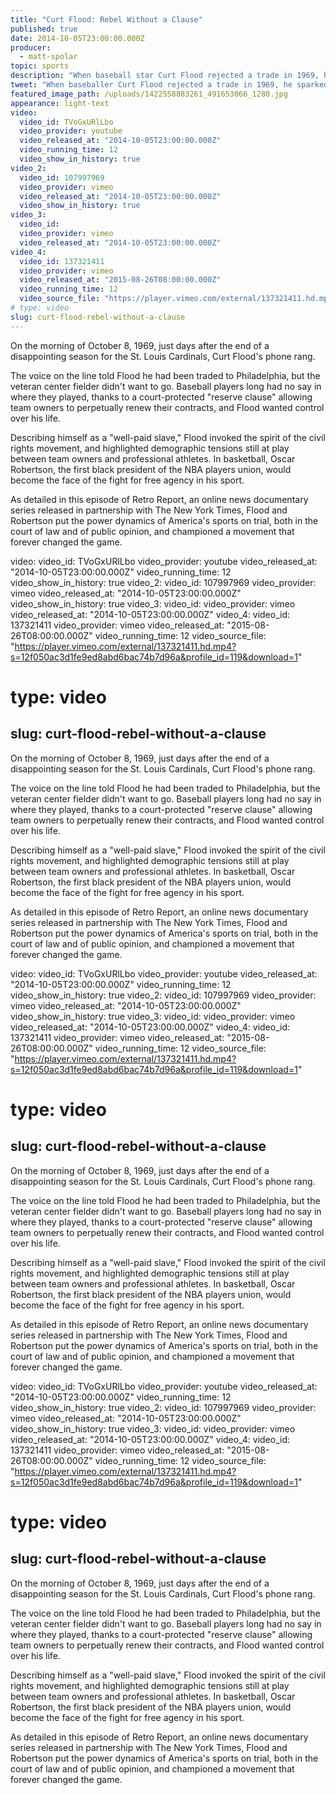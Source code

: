 ```yaml
---
title: "Curt Flood: Rebel Without a Clause"
published: true
date: 2014-10-05T23:00:00.000Z
producer:
  - matt-spolar
topic: sports
description: "When baseball star Curt Flood rejected a trade in 1969, he challenged America's pastime and helped spark a revolution that rippled beyond the game. This newly updated Retro Report documentary explores free agency in the age of LeBron James and DeAndre Jordan."
tweet: "When baseballer Curt Flood rejected a trade in 1969, he sparked a movement beyond the game."
featured_image_path: /uploads/1422558883261_491653066_1280.jpg
appearance: light-text
video:
  video_id: TVoGxURlLbo
  video_provider: youtube
  video_released_at: "2014-10-05T23:00:00.000Z"
  video_running_time: 12
  video_show_in_history: true
video_2:
  video_id: 107997969
  video_provider: vimeo
  video_released_at: "2014-10-05T23:00:00.000Z"
  video_show_in_history: true
video_3:
  video_id:
  video_provider: vimeo
  video_released_at: "2014-10-05T23:00:00.000Z"
video_4:
  video_id: 137321411
  video_provider: vimeo
  video_released_at: "2015-08-26T08:00:00.000Z"
  video_running_time: 12
  video_source_file: "https://player.vimeo.com/external/137321411.hd.mp4?s=12f050ac3d1fe9ed8abd6bac74b7d96a&profile_id=119&download=1"
# type: video
slug: curt-flood-rebel-without-a-clause
---
```


On the morning of October 8, 1969, just days after the end of a disappointing season for the St. Louis Cardinals, Curt Flood's phone rang.

The voice on the line told Flood he had been traded to Philadelphia, but the veteran center fielder didn't want to go. Baseball players long had no say in where they played, thanks to a court-protected "reserve clause" allowing team owners to perpetually renew their contracts, and Flood wanted control over his life.

Describing himself as a "well-paid slave," Flood invoked the spirit of the civil rights movement, and highlighted demographic tensions still at play between team owners and professional athletes. In basketball, Oscar Robertson, the first black president of the NBA players union, would become the face of the fight for free agency in his sport.

As detailed in this episode of Retro Report, an online news documentary series released in partnership with The New York Times, Flood and Robertson put the power dynamics of America's sports on trial, both in the court of law and of public opinion, and championed a movement that forever changed the game.

video:
  video_id: TVoGxURlLbo
  video_provider: youtube
  video_released_at: "2014-10-05T23:00:00.000Z"
  video_running_time: 12
  video_show_in_history: true
video_2:
  video_id: 107997969
  video_provider: vimeo
  video_released_at: "2014-10-05T23:00:00.000Z"
  video_show_in_history: true
video_3:
  video_id:
  video_provider: vimeo
  video_released_at: "2014-10-05T23:00:00.000Z"
video_4:
  video_id: 137321411
  video_provider: vimeo
  video_released_at: "2015-08-26T08:00:00.000Z"
  video_running_time: 12
  video_source_file: "https://player.vimeo.com/external/137321411.hd.mp4?s=12f050ac3d1fe9ed8abd6bac74b7d96a&profile_id=119&download=1"
# type: video
slug: curt-flood-rebel-without-a-clause
---

On the morning of October 8, 1969, just days after the end of a disappointing season for the St. Louis Cardinals, Curt Flood's phone rang.

The voice on the line told Flood he had been traded to Philadelphia, but the veteran center fielder didn't want to go. Baseball players long had no say in where they played, thanks to a court-protected "reserve clause" allowing team owners to perpetually renew their contracts, and Flood wanted control over his life.

Describing himself as a "well-paid slave," Flood invoked the spirit of the civil rights movement, and highlighted demographic tensions still at play between team owners and professional athletes. In basketball, Oscar Robertson, the first black president of the NBA players union, would become the face of the fight for free agency in his sport.

As detailed in this episode of Retro Report, an online news documentary series released in partnership with The New York Times, Flood and Robertson put the power dynamics of America's sports on trial, both in the court of law and of public opinion, and championed a movement that forever changed the game.

video:
  video_id: TVoGxURlLbo
  video_provider: youtube
  video_released_at: "2014-10-05T23:00:00.000Z"
  video_running_time: 12
  video_show_in_history: true
video_2:
  video_id: 107997969
  video_provider: vimeo
  video_released_at: "2014-10-05T23:00:00.000Z"
  video_show_in_history: true
video_3:
  video_id:
  video_provider: vimeo
  video_released_at: "2014-10-05T23:00:00.000Z"
video_4:
  video_id: 137321411
  video_provider: vimeo
  video_released_at: "2015-08-26T08:00:00.000Z"
  video_running_time: 12
  video_source_file: "https://player.vimeo.com/external/137321411.hd.mp4?s=12f050ac3d1fe9ed8abd6bac74b7d96a&profile_id=119&download=1"
# type: video
slug: curt-flood-rebel-without-a-clause
---

On the morning of October 8, 1969, just days after the end of a disappointing season for the St. Louis Cardinals, Curt Flood's phone rang.

The voice on the line told Flood he had been traded to Philadelphia, but the veteran center fielder didn't want to go. Baseball players long had no say in where they played, thanks to a court-protected "reserve clause" allowing team owners to perpetually renew their contracts, and Flood wanted control over his life.

Describing himself as a "well-paid slave," Flood invoked the spirit of the civil rights movement, and highlighted demographic tensions still at play between team owners and professional athletes. In basketball, Oscar Robertson, the first black president of the NBA players union, would become the face of the fight for free agency in his sport.

As detailed in this episode of Retro Report, an online news documentary series released in partnership with The New York Times, Flood and Robertson put the power dynamics of America's sports on trial, both in the court of law and of public opinion, and championed a movement that forever changed the game.

video:
  video_id: TVoGxURlLbo
  video_provider: youtube
  video_released_at: "2014-10-05T23:00:00.000Z"
  video_running_time: 12
  video_show_in_history: true
video_2:
  video_id: 107997969
  video_provider: vimeo
  video_released_at: "2014-10-05T23:00:00.000Z"
  video_show_in_history: true
video_3:
  video_id:
  video_provider: vimeo
  video_released_at: "2014-10-05T23:00:00.000Z"
video_4:
  video_id: 137321411
  video_provider: vimeo
  video_released_at: "2015-08-26T08:00:00.000Z"
  video_running_time: 12
  video_source_file: "https://player.vimeo.com/external/137321411.hd.mp4?s=12f050ac3d1fe9ed8abd6bac74b7d96a&profile_id=119&download=1"
# type: video
slug: curt-flood-rebel-without-a-clause
---

On the morning of October 8, 1969, just days after the end of a disappointing season for the St. Louis Cardinals, Curt Flood's phone rang.

The voice on the line told Flood he had been traded to Philadelphia, but the veteran center fielder didn't want to go. Baseball players long had no say in where they played, thanks to a court-protected "reserve clause" allowing team owners to perpetually renew their contracts, and Flood wanted control over his life.

Describing himself as a "well-paid slave," Flood invoked the spirit of the civil rights movement, and highlighted demographic tensions still at play between team owners and professional athletes. In basketball, Oscar Robertson, the first black president of the NBA players union, would become the face of the fight for free agency in his sport.

As detailed in this episode of Retro Report, an online news documentary series released in partnership with The New York Times, Flood and Robertson put the power dynamics of America's sports on trial, both in the court of law and of public opinion, and championed a movement that forever changed the game.

